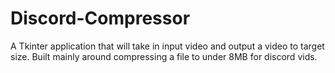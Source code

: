 # Discord-Compressor

A Tkinter application that will take in input video and output a video to target size.
Built mainly around compressing a file to under 8MB for discord vids.

